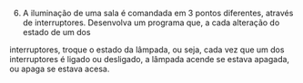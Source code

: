 6. A iluminação de uma sala é comandada em 3 pontos diferentes, através de
interruptores. Desenvolva um programa que, a cada alteração do estado de um dos

interruptores, troque o estado da lâmpada, ou seja, cada vez que um dos interruptores é
ligado ou desligado, a lâmpada acende se estava apagada, ou apaga se estava acesa.

